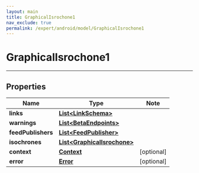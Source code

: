 ```yaml
---
layout: main
title: GraphicalIsrochone1
nav_exclude: true
permalink: /expert/android/model/GraphicalIsrochone1
---
```


# GraphicalIsrochone1

---

## Properties

Name | Type | Note
---- | ---- | ----
**links** | [**List&lt;LinkSchema&gt;**](LinkSchema.md) | 
**warnings** | [**List&lt;BetaEndpoints&gt;**](BetaEndpoints.md) | 
**feedPublishers** | [**List&lt;FeedPublisher&gt;**](FeedPublisher.md) | 
**isochrones** | [**List&lt;GraphicalIsrochone&gt;**](GraphicalIsrochone.md) | 
**context** | [**Context**](Context.md) | [optional] 
**error** | [**Error**](Error.md) | [optional] 


